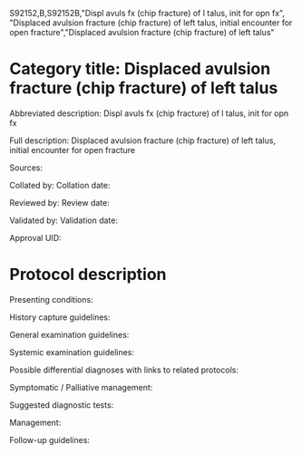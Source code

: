 S92152,B,S92152B,"Displ avuls fx (chip fracture) of l talus, init for opn fx", "Displaced avulsion fracture (chip fracture) of left talus, initial encounter for open fracture","Displaced avulsion fracture (chip fracture) of left talus"
# Category title: Displaced avulsion fracture (chip fracture) of left talus

Abbreviated description: Displ avuls fx (chip fracture) of l talus, init for opn fx

Full description: Displaced avulsion fracture (chip fracture) of left talus, initial encounter for open fracture

Sources:

Collated by:
Collation date:

Reviewed by:
Review date:

Validated by:
Validation date:

Approval UID:

# Protocol description

Presenting conditions:

History capture guidelines:

General examination guidelines:

Systemic examination guidelines:

Possible differential diagnoses with links to related protocols:

Symptomatic / Palliative management:

Suggested diagnostic tests:

Management:

Follow-up guidelines:
